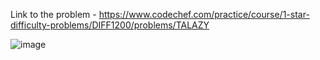 Link to the problem - https://www.codechef.com/practice/course/1-star-difficulty-problems/DIFF1200/problems/TALAZY


![image](https://github.com/Haleshot/Competitive-Programming/assets/57552973/0f8dd276-eab5-45e4-9d7e-58e33d942eec)
